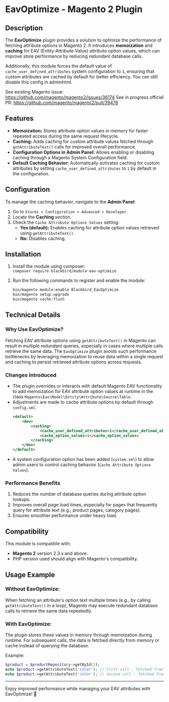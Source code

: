 # EavOptimize - Magento 2 Plugin

## Description

The **EavOptimize** plugin provides a solution to optimize the performance of fetching attribute options in Magento 2. It introduces **memoization** and **caching** for EAV (Entity-Attribute-Value) attribute option values, which can improve store performance by reducing redundant database calls.

Additionally, this module forces the default value of `cache_user_defined_attributes` system configuration to `1`, ensuring that custom attributes are cached by default for better efficiency.
You can still disable this config in adminhtml.

See existing Magento issue: https://github.com/magento/magento2/issues/36174
See in progress official PR: https://github.com/magento/magento2/pull/39476

## Features

- **Memoization:** Stores attribute option values in memory for faster repeated access during the same request lifecycle.
- **Caching:** Adds caching for custom attribute values fetched through `getAttributeText()` calls for improved overall performance.
- **Configuration Options in Admin Panel:** Allows enabling or disabling caching through a Magento System Configuration field.
- **Default Caching Behavior:** Automatically activates caching for custom attributes by setting `cache_user_defined_attributes` to `1` by default in the configuration.

## Configuration

To manage the caching behavior, navigate to the **Admin Panel**:

1. Go to `Stores > Configuration > Advanced > Developer`.
2. Locate the **Caching** section.
3. Check the `Cache Attribute Options Values` setting:
    - **Yes (default):** Enables caching for attribute option values retrieved using `getAttributeText()`.
    - **No:** Disables caching.

## Installation

1. Install the module using composer:   
   `composer require blackbird/module-eav-optimize`

2. Run the following commands to register and enable the module:
   ```bash
   bin/magento module:enable Blackbird_EavOptimize
   bin/magento setup:upgrade
   bin/magento cache:flush
   ```

## Technical Details

### Why Use EavOptimize?
Fetching EAV attribute options using `getAttributeText()` in Magento can result in multiple redundant queries, especially in cases where multiple calls retrieve the same data. The `EavOptimize` plugin avoids such performance bottlenecks by leveraging memoization to reuse data within a single request and caching to persist retrieved attribute options across requests.

### Changes Introduced
- The plugin overrides or interacts with default Magento EAV functionality to add memoization for EAV attribute option values at runtime in the class `Magento\Eav\Model\Entity\Attribute\Source\Table`.
- Adjustments are made to cache attribute options by default through `config.xml`:
  ```xml
  <default>
      <dev>
          <caching>
              <cache_user_defined_attributes>1</cache_user_defined_attributes>
              <cache_option_values>1</cache_option_values>
          </caching>
      </dev>
  </default>
  ```
- A system configuration option has been added (`system.xml`) to allow admin users to control caching behavior (`Cache Attribute Options Values`).

### Performance Benefits
1. Reduces the number of database queries during attribute option lookups.
2. Improves overall page load times, especially for pages that frequently query for attribute text (e.g., product pages, category pages).
3. Ensures smoother performance under heavy load.

## Compatibility

This module is compatible with:
- **Magento 2** version 2.3.x and above.
- PHP version used should align with Magento's compatibility.

## Usage Example

### Without EavOptimize:
When fetching an attribute's option text multiple times (e.g., by calling `getAttributeText()` in a loop), Magento may execute redundant database calls to retrieve the same data repeatedly.

### With EavOptimize:
The plugin stores these values in memory through memoization during runtime. For subsequent calls, the data is fetched directly from memory or cache instead of querying the database.

Example:
```php
$product = $productRepository->getById(1);
echo $product->getAttributeText('color'); // First call - fetched from DB or cache
echo $product->getAttributeText('color'); // Second call - fetched from memoized storage
```
---

Enjoy improved performance while managing your EAV attributes with EavOptimize! 🚀
